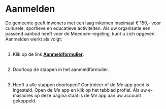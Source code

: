 # Aanmelden
De gemeente geeft inwoners met een laag inkomen maximaal € 150,- voor culturele, sportieve en educatieve activiteiten. Als uw organisatie een passend aanbod heeft voor de Meedoen-regeling, kunt u zich opgeven.
Aanmelden werkt als volgt:
<br /> &nbsp;

1. Klik op de link **<a href="https://nijmegen.forus.io/provider/sign-up" target="_blank">Aanmeldformulier</a>**.
<br /> &nbsp;

2. Doorloop de stappen in het aanmeldformulier.
<br /> &nbsp;

3. Heeft u alle stappen doorlopen? Controleer of de _Me_ app goed is ingesteld. Open de _Me_ app en klik op het tabblad profiel. Als uw e-mailadres op deze pagina staat is de _Me_ app aan uw account gekoppeld.
<br /> &nbsp;
